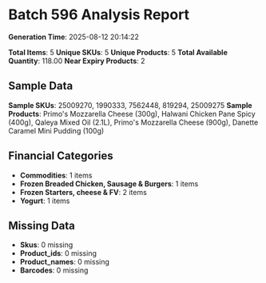 # Batch 596 Analysis Report

**Generation Time**: 2025-08-12 20:14:22

**Total Items**: 5
**Unique SKUs**: 5
**Unique Products**: 5
**Total Available Quantity**: 118.00
**Near Expiry Products**: 2

## Sample Data
**Sample SKUs**: 25009270, 1990333, 7562448, 819294, 25009275
**Sample Products**: Primo's Mozzarella Cheese (300g), Halwani Chicken Pane Spicy (400g), Qaleya Mixed Oil (2.1L), Primo's Mozzarella Cheese (900g), Danette Caramel Mini Pudding (100g)

## Financial Categories
- **Commodities**: 1 items
- **Frozen Breaded Chicken, Sausage & Burgers**: 1 items
- **Frozen Starters, cheese & FV**: 2 items
- **Yogurt**: 1 items

## Missing Data
- **Skus**: 0 missing
- **Product_ids**: 0 missing
- **Product_names**: 0 missing
- **Barcodes**: 0 missing
